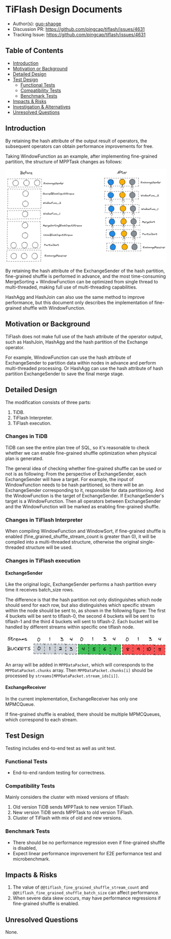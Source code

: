 # TiFlash Design Documents

- Author(s): [guo-shaoge](http://github.com/guo-shaoge)
- Discussion PR: https://github.com/pingcap/tiflash/issues/4631
- Tracking Issue: https://github.com/pingcap/tiflash/issues/4631

## Table of Contents

* [Introduction](#introduction)
* [Motivation or Background](#motivation-or-background)
* [Detailed Design](#detailed-design)
* [Test Design](#test-design)
    * [Functional Tests](#functional-tests)
    * [Compatibility Tests](#compatibility-tests)
    * [Benchmark Tests](#benchmark-tests)
* [Impacts & Risks](#impacts--risks)
* [Investigation & Alternatives](#investigation--alternatives)
* [Unresolved Questions](#unresolved-questions)

## Introduction

By retaining the hash attribute of the output result of operators, the subsequent operators can obtain performance improvements for free.

Taking WindowFunction as an example, after implementing fine-grained partition, the structure of MPPTask changes as follows:

![](./images/2022-06-14-fine-grained-shuffle-WindowFunction.png)

By retaining the hash attribute of the ExchangeSender of the hash partition, fine-grained shuffle is performed in advance,
and the most time-consuming MergeSorting + WindowFunction can be optimized from single thread to multi-threaded, making full use of multi-threading capabilities.

HashAgg and HashJoin can also use the same method to improve performance, but this document only describes the implementation of fine-grained shuffle with WindowFunction.

## Motivation or Background
TiFlash does not make full use of the hash attribute of the operator output, such as HashJoin, HashAgg and the hash partition of the Exchange operator.

For example, WindowFunction can use the hash attribute of ExchangeSender to partition data within nodes in advance and perform multi-threaded processing.
Or HashAgg can use the hash attribute of hash partition ExchangeSender to save the final merge stage.

## Detailed Design

The modification consists of three parts:
1. TiDB.
2. TiFlash Interpreter.
3. TiFlash execution.

### Changes in TiDB
TiDB can see the entire plan tree of SQL, so it's reasonable to check whether we can enable fine-grained shuffle optimization when physical plan is generated.

The general idea of checking whether fine-grained shuffle can be used or not is as following:
From the perspective of ExchangeSender, each ExchangeSender will have a target. For example, the input of WindowFunction needs to be hash partitioned,
so there will be an ExchangeSender corresponding to it, responsible for data partitioning. And the WindowFunction is the target of ExchangeSender.
If ExchangeSender's target is a WindowFunction. Then all operators between ExchangeSender and the WindowFunction will be marked as enabling fine-grained shuffle.

### Changes in TiFlash Interpreter
When compiling WindowFunction and WindowSort, if fine-grained shuffle is enabled (fine_grained_shuffle_stream_count is greater than 0),
it will be compiled into a multi-threaded structure, otherwise the original single-threaded structure will be used.

### Changes in TiFlash execution
#### ExchangeSender
Like the original logic, ExchangeSender performs a hash partition every time it receives batch_size rows.

The difference is that the hash partition not only distinguishes which node should send for each row,
but also distinguishes which specific stream within the node should be sent to, as shown in the following figure:
The first 4 buckets will be sent to tiflash-0, the second 4 buckets will be sent to tiflash-1 and the third 4 buckets will sent to tiflash-2.
Each bucket will be handled by different streams within specific one tiflash node.

![](./images/2022-06-14-fine-grained-shuffle-ExchangeSender.png)

An array will be added in `MPPDataPacket`, which will corresponds to the `MPPDataPacket.chunks` array.
Then `MPPDataPacket.chunks[i]` should be processed by `streams[MPPDataPacket.stream_ids[i]]`.

#### ExchangeReceiver
In the current implementation, ExchangeReceiver has only one MPMCQueue.

If fine-grained shuffle is enabled, there should be multiple MPMCQueues, which correspond to each stream.

## Test Design

Testing includes end-to-end test as well as unit test.

### Functional Tests

- End-to-end random testing for correctness.

### Compatibility Tests

Mainly considers the cluster with mixed versions of tiflash:
1. Old version TiDB sends MPPTask to new version TiFlash.
2. New version TiDB sends MPPTask to old version TiFlash.
3. Cluster of TiFlash with mix of old and new versions.

### Benchmark Tests

- There should be no performance regression even if fine-grained shuffle is disabled,
- Expect linear performance improvement for E2E performance test and microbenchmark.

## Impacts & Risks

1. The value of `@@tiflash_fine_grained_shuffle_stream_count` and `@@tiflash_fine_grained_shuffle_batch_size` can affect performance.
2. When severe data skew occurs, may have performance regressions if fine-grained shuffle is enabled.

## Unresolved Questions
None.

